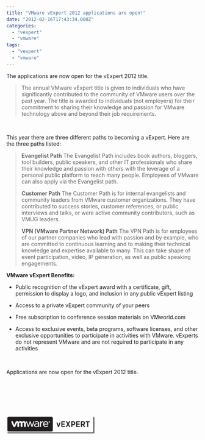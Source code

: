 ```yaml
---
title: "VMware vExpert 2012 applications are open!"
date: "2012-02-16T17:43:34.000Z"
categories: 
  - "vexpert"
  - "vmware"
tags: 
  - "vexpert"
  - "vmware"
---
```


The applications are now open for the vExpert 2012 title.

> The annual VMware vExpert title is given to individuals who have significantly contributed to the community of VMware users over the past year. The title is awarded to individuals (not employers) for their commitment to sharing their knowledge and passion for VMware technology above and beyond their job requirements.

 

This year there are three different paths to becoming a vExpert. Here are the three paths listed:

> **Evangelist Path** The Evangelist Path includes book authors, bloggers, tool builders, public speakers, and other IT professionals who share their knowledge and passion with others with the leverage of a personal public platform to reach many people. Employees of VMware can also apply via the Evangelist path.
> 
> **Customer Path** The Customer Path is for internal evangelists and community leaders from VMware customer organizations. They have contributed to success stories, customer references, or public interviews and talks, or were active community contributors, such as VMUG leaders.
> 
> **VPN (VMware Partner Network) Path** The VPN Path is for employees of our partner companies who lead with passion and by example, who are committed to continuous learning and to making their technical knowledge and expertise available to many. This can take shape of event participation, video, IP generation, as well as public speaking engagements.

**VMware vExpert Benefits:**

- Public recognition of the vExpert award with a certificate, gift, permission to display a logo, and inclusion in any public vExpert listing
    
- Access to a private vExpert community of your peers
    
- Free subscription to conference session materials on VMworld.com
    
- Access to exclusive events, beta programs, software licenses, and other exclusive opportunities to participate in activities with VMware. vExperts do not represent VMware and are not required to participate in any activities
    

 

Applications are now open for the vExpert 2012 title. 

 

 

 

 

[![image](images/image_thumb12.png "image")](https://www.ivobeerens.nl/wp-content/uploads/2012/02/image14.png)
